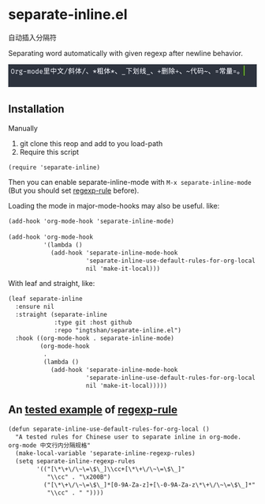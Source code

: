 # separate-inline.el

自动插入分隔符

Separating word automatically with given regexp after newline behavior.

![screencapture](screencapture.gif)

## Installation

Manually

1. git clone this reop and add to you load-path
2. Require this script
```elisp
(require 'separate-inline)
```
Then you can enable separate-inline-mode with `M-x separate-inline-mode` (But you should set [regexp-rule](https://github.com/ingtshan/separate-inline.el/blob/main/separate-inline.el#L9) before). 

Loading the mode in major-mode-hooks may also be useful. like:

```elisp
(add-hook 'org-mode-hook 'separate-inline-mode)

(add-hook 'org-mode-hook 
          '(lambda ()
            (add-hook 'separate-inline-mode-hook
                      'separate-inline-use-default-rules-for-org-local
                      nil 'make-it-local)))
```

With leaf and straight, like:

```elisp
(leaf separate-inline
  :ensure nil
  :straight (separate-inline 
             :type git :host github 
             :repo "ingtshan/separate-inline.el")
  :hook ((org-mode-hook . separate-inline-mode)
         (org-mode-hook
          .
          (lambda ()
            (add-hook 'separate-inline-mode-hook
                      'separate-inline-use-default-rules-for-org-local
                      nil 'make-it-local)))))
```
## An [tested example](https://github.com/ingtshan/separate-inline.el/blob/main/separate-inline.el#L84) of [regexp-rule](https://github.com/ingtshan/separate-inline.el/blob/main/separate-inline.el#L9)
```elisp
(defun separate-inline-use-default-rules-for-org-local ()
  "A tested rules for Chinese user to separate inline in org-mode.
org-mode 中文行内分隔规格"
  (make-local-variable 'separate-inline-regexp-rules)
  (setq separate-inline-regexp-rules
        '(("[\*\+\/\~\=\$\_]\\cc+[\*\+\/\~\=\$\_]"
           "\\cc" . "\x200B")
          ("[\*\+\/\~\=\$\_]*[0-9A-Za-z]+[\-0-9A-Za-z\*\+\/\~\=\$\_]*"
           "\\cc" . " "))))
```

